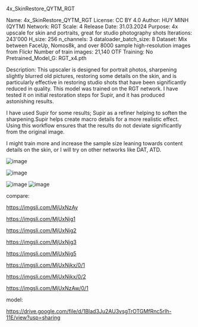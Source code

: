 4x_SkinRestore_QYTM_RGT

Name: 4x_SkinRestore_QYTM_RGT
License: CC BY 4.0
Author: HUY MINH (QYTM)
Network: RGT
Scale: 4
Release Date: 31.03.2024
Purpose: 4x upscale for skin and portraits, great for studio photography shots
Iterations: 243'000
H_size: 256
n_channels: 3
dataloader_batch_size: 8
Dataset: Mix between FaceUp, Nomos8k, and over 8000 sample high-resolution images from Flickr
Number of train images: 21,140
OTF Training: No
Pretrained_Model_G: RGT_x4.pth


Description:
This upscaler is designed for portrait photos, sharpening slightly blurred old pictures, restoring some details on the skin, and is particularly effective in restoring studio shots that have been significantly reduced in quality. 
This model was trained on the RGT network. I have tested it on initial restoration steps for Supir, and it has produced astonishing results.

I have used Supir for some results; Supir as a refiner helping to soften the sharpening.Supir helps create macro details for a more realistic effect. Using this workflow ensures that the results do not deviate significantly from the original image. 

I might train more and increase the sample size leaning towards content details on the skin, or I will try on other networks like DAT, ATD.



![image](https://github.com/reb1302/Upscale_model/assets/73377622/0b72982f-aa0b-4d10-818f-0352d5bd8a8f)

![image](https://github.com/reb1302/Upscale_model/assets/73377622/6e9deb0d-49de-45b6-98a1-c48f59f2452e)

![image](https://github.com/reb1302/Upscale_model/assets/73377622/60611e80-7187-4142-ad6a-609d6e9bc0a0)
![image](https://github.com/reb1302/Upscale_model/assets/73377622/cbbed0f9-1f86-41d8-997b-df945131c1a2)




compare:

https://imgsli.com/MjUxNzAy

https://imgsli.com/MjUxNjg1

https://imgsli.com/MjUxNjg2

https://imgsli.com/MjUxNjg3

https://imgsli.com/MjUxNjg5

https://imgsli.com/MjUxNjkx/0/1

https://imgsli.com/MjUxNjkx/0/2

https://imgsli.com/MjUxNzAw/0/1

model:

https://drive.google.com/file/d/1Blad3Ju2AU3vsgTrOTGMfRnc5rIh-11E/view?usp=sharing
